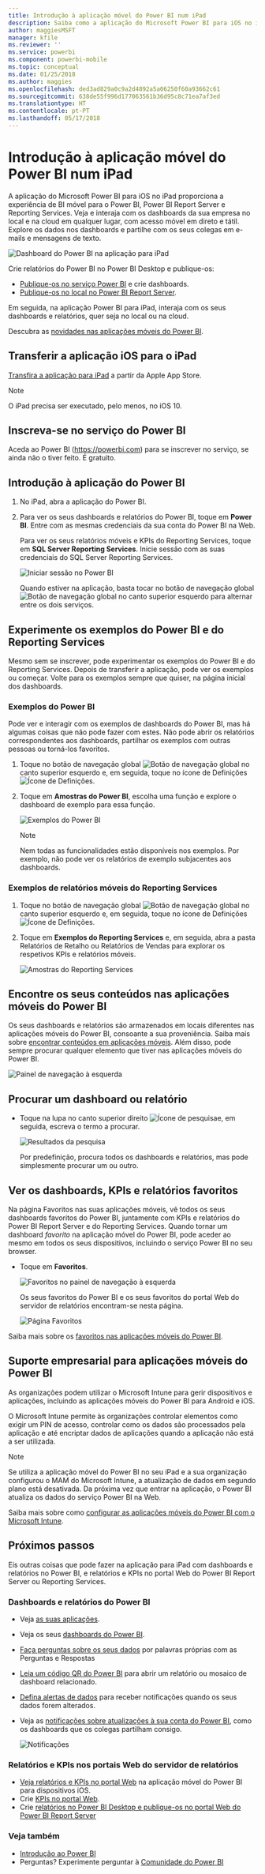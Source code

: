 ```yaml
---
title: Introdução à aplicação móvel do Power BI num iPad
description: Saiba como a aplicação do Microsoft Power BI para iOS no iPad coloca o Power BI no seu bolso, com acesso móvel a informações empresariais no local e na cloud.
author: maggiesMSFT
manager: kfile
ms.reviewer: ''
ms.service: powerbi
ms.component: powerbi-mobile
ms.topic: conceptual
ms.date: 01/25/2018
ms.author: maggies
ms.openlocfilehash: ded3ad829a0c9a2d4892a5a06250f60a93662c61
ms.sourcegitcommit: 638de55f996d177063561b36d95c8c71ea7af3ed
ms.translationtype: HT
ms.contentlocale: pt-PT
ms.lasthandoff: 05/17/2018
---
```

# <a name="get-started-with-the-power-bi-mobile-app-on-an-ipad"></a>Introdução à aplicação móvel do Power BI num iPad
A aplicação do Microsoft Power BI para iOS no iPad proporciona a experiência de BI móvel para o Power BI, Power BI Report Server e Reporting Services. Veja e interaja com os dashboards da sua empresa no local e na cloud em qualquer lugar, com acesso móvel em direto e tátil. Explore os dados nos dashboards e partilhe com os seus colegas em e-mails e mensagens de texto. 

![Dashboard do Power BI na aplicação para iPad](media/mobile-ipad-app-get-started/power-bi-ipad-dashboard-sales-and-marketing.png)

Crie relatórios do Power BI no Power BI Desktop e publique-os:

* [Publique-os no serviço Power BI](service-get-started.md) e crie dashboards.
* [Publique-os no local no Power BI Report Server](report-server/quickstart-create-powerbi-report.md).

Em seguida, na aplicação Power BI para iPad, interaja com os seus dashboards e relatórios, quer seja no local ou na cloud.

Descubra as [novidades nas aplicações móveis do Power BI](mobile-whats-new-in-the-mobile-apps.md).

## <a name="download-the-ios-app-for-the-ipad"></a>Transferir a aplicação iOS para o iPad
[Transfira a aplicação para iPad](http://go.microsoft.com/fwlink/?LinkId=522062) a partir da Apple App Store.

> [!NOTE]
> O iPad precisa ser executado, pelo menos, no iOS 10. 
> 
> 

## <a name="sign-up-for-the-power-bi-service"></a>Inscreva-se no serviço do Power BI
Aceda ao Power BI (https://powerbi.com) para se inscrever no serviço, se ainda não o tiver feito. É gratuito.

## <a name="get-started-with-the-power-bi-app"></a>Introdução à aplicação do Power BI
1. No iPad, abra a aplicação do Power BI.
2. Para ver os seus dashboards e relatórios do Power BI, toque em **Power BI**. Entre com as mesmas credenciais da sua conta do Power BI na Web. 
   
   Para ver os seus relatórios móveis e KPIs do Reporting Services, toque em **SQL Server Reporting Services**. Inicie sessão com as suas credenciais do SQL Server Reporting Services.
   
   ![Iniciar sessão no Power BI](media/mobile-ipad-app-get-started/power-bi-connect-to-login.png)
   
   Quando estiver na aplicação, basta tocar no botão de navegação global ![Botão de navegação global](media/mobile-ipad-app-get-started/power-bi-iphone-global-nav-button.png) no canto superior esquerdo para alternar entre os dois serviços. 

## <a name="try-the-power-bi-and-reporting-services-samples"></a>Experimente os exemplos do Power BI e do Reporting Services
Mesmo sem se inscrever, pode experimentar os exemplos do Power BI e do Reporting Services. Depois de transferir a aplicação, pode ver os exemplos ou começar. Volte para os exemplos sempre que quiser, na página inicial dos dashboards.

### <a name="power-bi-samples"></a>Exemplos do Power BI
Pode ver e interagir com os exemplos de dashboards do Power BI, mas há algumas coisas que não pode fazer com estes. Não pode abrir os relatórios correspondentes aos dashboards, partilhar os exemplos com outras pessoas ou torná-los favoritos.

1. Toque no botão de navegação global ![Botão de navegação global](media/mobile-ipad-app-get-started/power-bi-iphone-global-nav-button.png) no canto superior esquerdo e, em seguida, toque no ícone de Definições ![Ícone de Definições](media/mobile-ipad-app-get-started/power-bi-ios-settings-gear.png).
2. Toque em **Amostras do Power BI**, escolha uma função e explore o dashboard de exemplo para essa função.  
   
   ![Exemplos do Power BI](media/mobile-ipad-app-get-started/pbi_ipad_samples2.png)
   
   > [!NOTE]
   > Nem todas as funcionalidades estão disponíveis nos exemplos. Por exemplo, não pode ver os relatórios de exemplo subjacentes aos dashboards. 
   > 
   > 

### <a name="reporting-services-mobile-report-samples"></a>Exemplos de relatórios móveis do Reporting Services
1. Toque no botão de navegação global ![Botão de navegação global](media/mobile-ipad-app-get-started/power-bi-iphone-global-nav-button.png) no canto superior esquerdo e, em seguida, toque no ícone de Definições ![Ícone de Definições](media/mobile-ipad-app-get-started/power-bi-ios-settings-gear.png).
2. Toque em **Exemplos do Reporting Services** e, em seguida, abra a pasta Relatórios de Retalho ou Relatórios de Vendas para explorar os respetivos KPIs e relatórios móveis.
   
   ![Amostras do Reporting Services](media/mobile-ipad-app-get-started/power-bi-reporting-services-samples.png)

## <a name="find-your-content-in-the-power-bi-mobile-apps"></a>Encontre os seus conteúdos nas aplicações móveis do Power BI
Os seus dashboards e relatórios são armazenados em locais diferentes nas aplicações móveis do Power BI, consoante a sua proveniência. Saiba mais sobre [encontrar conteúdos em aplicações móveis](mobile-apps-find-content-mobile-devices.md). Além disso, pode sempre procurar qualquer elemento que tiver nas aplicações móveis do Power BI. 

![Painel de navegação à esquerda](media/mobile-ipad-app-get-started/power-bi-iphone-left-nav.png)

## <a name="search-for-a-dashboard-or-report"></a>Procurar um dashboard ou relatório
* Toque na lupa no canto superior direito ![Ícone de pesquisa](media/mobile-ipad-app-get-started/power-bi-ipad-search-icon.png)e, em seguida, escreva o termo a procurar.
  
    ![Resultados da pesquisa](media/mobile-ipad-app-get-started/power-bi-ipad-search.png)
  
    Por predefinição, procura todos os dashboards e relatórios, mas pode simplesmente procurar um ou outro.

## <a name="view-your-favorite-dashboards-kpis-and-reports"></a>Ver os dashboards, KPIs e relatórios favoritos
Na página Favoritos nas suas aplicações móveis, vê todos os seus dashboards favoritos do Power BI, juntamente com KPIs e relatórios do Power BI Report Server e do Reporting Services. Quando tornar um dashboard *favorito* na aplicação móvel do Power BI, pode aceder ao mesmo em todos os seus dispositivos, incluindo o serviço Power BI no seu browser. 

* Toque em **Favoritos**.
  
   ![Favoritos no painel de navegação à esquerda](media/mobile-ipad-app-get-started/power-bi-iphone-favorites-nav.png)
  
   Os seus favoritos do Power BI e os seus favoritos do portal Web do servidor de relatórios encontram-se nesta página.
  
   ![Página Favoritos](media/mobile-ipad-app-get-started/power-bi-ipad-favorites.png)

Saiba mais sobre os [favoritos nas aplicações móveis do Power BI](mobile-apps-favorites.md).

## <a name="enterprise-support-for-the-power-bi-mobile-apps"></a>Suporte empresarial para aplicações móveis do Power BI
As organizações podem utilizar o Microsoft Intune para gerir dispositivos e aplicações, incluindo as aplicações móveis do Power BI para Android e iOS.

O Microsoft Intune permite às organizações controlar elementos como exigir um PIN de acesso, controlar como os dados são processados pela aplicação e até encriptar dados de aplicações quando a aplicação não está a ser utilizada.

> [!NOTE]
> Se utiliza a aplicação móvel do Power BI no seu iPad e a sua organização configurou o MAM do Microsoft Intune, a atualização de dados em segundo plano está desativada. Da próxima vez que entrar na aplicação, o Power BI atualiza os dados do serviço Power BI na Web.
> 
> 

Saiba mais sobre como [configurar as aplicações móveis do Power BI com o Microsoft Intune](service-admin-mobile-intune.md). 

## <a name="next-steps"></a>Próximos passos
Eis outras coisas que pode fazer na aplicação para iPad com dashboards e relatórios no Power BI, e relatórios e KPIs no portal Web do Power BI Report Server ou Reporting Services.

### <a name="power-bi-dashboards-and-reports"></a>Dashboards e relatórios do Power BI
* Veja [as suas aplicações](service-install-use-apps.md).
* Veja os seus [dashboards do Power BI](mobile-apps-view-dashboard.md).
* [Faça perguntas sobre os seus dados](mobile-apps-ios-qna.md) por palavras próprias com as Perguntas e Respostas
* [Leia um código QR do Power BI](mobile-apps-qr-code.md) para abrir um relatório ou mosaico de dashboard relacionado.
* [Defina alertas de dados](mobile-set-data-alerts-in-the-mobile-apps.md) para receber notificações quando os seus dados forem alterados.
* Veja as [notificações sobre atualizações à sua conta do Power BI](mobile-apps-notification-center.md), como os dashboards que os colegas partilham consigo.
  
  ![Notificações](media/mobile-ipad-app-get-started/power-bi-ipad-notifications.png)

### <a name="reports-and-kpis-on-the-report-server-web-portals"></a>Relatórios e KPIs nos portais Web do servidor de relatórios
* [Veja relatórios e KPIs no portal Web](mobile-app-ssrs-kpis-mobile-on-premises-reports.md) na aplicação móvel do Power BI para dispositivos iOS.
* Crie [KPIs no portal Web](https://docs.microsoft.com/sql/reporting-services/working-with-kpis-in-reporting-services).
* Crie [relatórios no Power BI Desktop e publique-os no portal Web do Power BI Report Server](report-server/quickstart-create-powerbi-report.md)

### <a name="see-also"></a>Veja também
* [Introdução ao Power BI](service-get-started.md)  
* Perguntas? Experimente perguntar à [Comunidade do Power BI](http://community.powerbi.com/)



